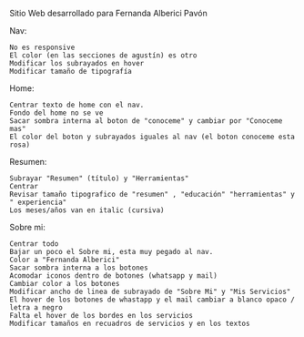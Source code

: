 Sitio Web desarrollado para Fernanda Alberici Pavón

Nav:

    No es responsive
    El color (en las secciones de agustín) es otro
    Modificar los subrayados en hover
    Modificar tamaño de tipografía

Home:

    Centrar texto de home con el nav.
    Fondo del home no se ve
    Sacar sombra interna al boton de "conoceme" y cambiar por "Conoceme mas"
    El color del boton y subrayados iguales al nav (el boton conoceme esta rosa)

Resumen:

    Subrayar "Resumen" (título) y "Herramientas"
    Centrar
    Revisar tamaño tipografico de "resumen" , "educación" "herramientas" y " experiencia"
    Los meses/años van en italic (cursiva)

Sobre mi:

    Centrar todo
    Bajar un poco el Sobre mi, esta muy pegado al nav.
    Color a "Fernanda Alberici"
    Sacar sombra interna a los botones
    Acomodar iconos dentro de botones (whatsapp y mail)
    Cambiar color a los botones
    Modificar ancho de linea de subrayado de "Sobre Mi" y "Mis Servicios"
    El hover de los botones de whastapp y el mail cambiar a blanco opaco / letra a negro
    Falta el hover de los bordes en los servicios
    Modificar tamaños en recuadros de servicios y en los textos
